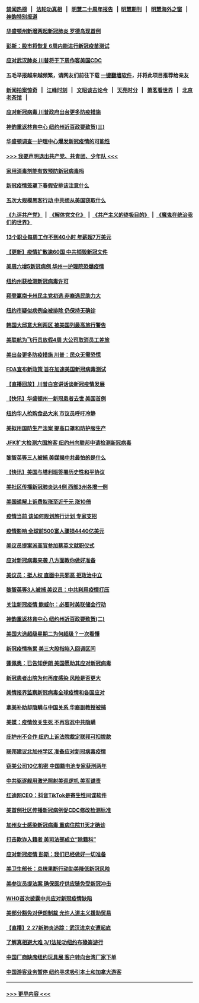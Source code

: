 #### [禁闻热榜](热点新闻.md?=0)  &nbsp;&nbsp;|&nbsp;&nbsp; [法轮功真相](https://github.com/gfw-breaker/truth/blob/master/README.md?=0) &nbsp;&nbsp;|&nbsp;&nbsp; [明慧二十周年报告](https://github.com/gfw-breaker/mh-reports/blob/master/README.md?=0) &nbsp;&nbsp;|&nbsp;&nbsp;[明慧期刊](https://github.com/gfw-breaker/mh-qikan) &nbsp;&nbsp;|&nbsp;&nbsp; [明慧海外之窗](https://github.com/gfw-breaker/mh-news/blob/master/README.md?=0) &nbsp;&nbsp;|&nbsp;&nbsp; [神韵特别报道](https://github.com/gfw-breaker/mh-news/blob/master/shenyun.md?=0)
#### [华盛顿州新增两起新冠肺炎 罗德岛现首例](../pages/nsc412/n11907757.md?t=03020831) 
#### [彭斯：股市将恢复 6周内能进行新冠疫苗测试](../pages/nsc412/n11907550.md?t=03020831) 
#### [应对武汉肺炎 川普将于下周作客美国CDC](../pages/nsc412/n11907493.md?t=03020831) 
#### 五毛举报越来越频繁，请网友们前往下载 [一键翻墙软件](https://github.com/gfw-breaker/ssr-accounts)，并将此项目推荐给亲友
#### [新闻拍案惊奇](https://github.com/gfw-breaker/banned-news/blob/master/pages/link4.md) &nbsp;&nbsp;|&nbsp;&nbsp; [江峰时刻](https://github.com/gfw-breaker/banned-news/blob/master/pages/link4.md) &nbsp;&nbsp;|&nbsp;&nbsp; [文昭谈古论今](https://github.com/gfw-breaker/banned-news/blob/master/pages/link4.md) &nbsp;&nbsp;|&nbsp;&nbsp; [天亮时分](https://github.com/gfw-breaker/banned-news/blob/master/pages/link4.md) &nbsp;&nbsp;|&nbsp;&nbsp; [萧茗看世界](https://github.com/gfw-breaker/banned-news/blob/master/pages/link4.md) &nbsp;&nbsp;|&nbsp;&nbsp; [北京老茶馆](https://github.com/gfw-breaker/banned-news/blob/master/pages/link4.md) &nbsp;&nbsp;|&nbsp;&nbsp; 
#### [应对新冠病毒 川普政府出台更多防疫措施](../pages/nsc412/n11907354.md?t=03020831) 
#### [神韵重返林肯中心 纽约州近百政要致贺(三)](../pages/nsc412/n11904356.md?t=03020831) 
#### [华盛顿调查一护理中心爆发新冠疫情的可能性](../pages/nsc412/n11907230.md?t=03020831) 
#### [>>> 我要声明退出共产党、共青团、少年队 <<<](https://github.com/begood0513/goodnews/blob/master/quit/letter.md) 
#### [家用消毒剂能有效预防新冠病毒吗](../pages/nsc412/n11905553.md?t=03020831) 
#### [新冠疫情笼罩下春假安排该注意什么](../pages/nsc412/n11906890.md?t=03020831) 
#### [五次大规模黑客行动 中共想从美国窃取什么](../pages/nsc412/n11899124.md?t=03020831) 
#### [《九评共产党》](https://github.com/begood0513/9ping.md/blob/master/README.md) &nbsp;|&nbsp; [《解体党文化》](../../../../jtdwh.md/blob/master/README.md)  &nbsp;|&nbsp; [《共产主义的终极目的》](../../../../gczydzjmd.md/blob/master/README.md) &nbsp;|&nbsp; [《魔鬼在统治我们的世界》](../../../../mgztzwmdsj.md/blob/master/README.md) 
#### [13个职业每周工作不到40小时 年薪超7万美元](../pages/nsc412/n11893686.md?t=03020831) 
#### [【更新】疫情扩散逾60国 中共销毁新冠文件](../pages/nsc412/n11890652.md?t=03020831) 
#### [美周六增5新冠病例 华州一护理院恐爆疫情](../pages/nsc412/n11905823.md?t=03020831) 
#### [纽约州获检测新冠病毒许可](../pages/nsc412/n11906069.md?t=03020831) 
#### [拜登赢南卡州民主党初选 非裔选民助力大](../pages/nsc412/n11905930.md?t=03020831) 
#### [纽约市疑似病例全被排除 仍保持无确诊](../pages/nsc412/n11906039.md?t=03020831) 
#### [韩国大邱意大利两区 被美国列最高旅行警告](../pages/nsc412/n11905944.md?t=03020831) 
#### [美联航为飞行员放假4周 大公司取消员工差旅](../pages/nsc412/n11905894.md?t=03020831) 
#### [美出台更多防疫措施 川普：民众无需恐慌](../pages/nsc412/n11905747.md?t=03020831) 
#### [FDA宣布新政策 旨在加速美国新冠病毒测试](../pages/nsc412/n11905693.md?t=03020831) 
#### [【直播回放】川普白宫讲话谈新冠疫情发展](../pages/nsc412/n11905588.md?t=03020831) 
#### [【快讯】华盛顿州一新冠患者去世 美国首例](../pages/nsc412/n11905571.md?t=03020831) 
#### [纽约华人抢购食品大米 市议员呼吁冷静](../pages/nsc412/n11904453.md?t=03020831) 
#### [美拟用国防生产法案 提高口罩和防护服生产](../pages/nsc412/n11905517.md?t=03020831) 
#### [JFK扩大检测六国旅客 纽约州向联邦申请检测新冠病毒](../pages/nsc412/n11905491.md?t=03020831) 
#### [黎智英等三人被捕 美媒揭中共最怕的是什么](../pages/nsc412/n11905316.md?t=03020831) 
#### [【快讯】美国与塔利班签署历史性和平协议](../pages/nsc412/n11905172.md?t=03020831) 
#### [美社区传播新冠肺炎达4例 西部3州各增一例](../pages/nsc412/n11904070.md?t=03020831) 
#### [美国递解上诉费拟涨至近千元  涨10倍](../pages/nsc412/n11904466.md?t=03020831) 
#### [疫情当前 该如何规划旅行计划 专家支招](../pages/nsc412/n11903865.md?t=03020831) 
#### [疫情影响 全球前500富人骤损4440亿美元](../pages/nsc412/n11904283.md?t=03020831) 
#### [美议员提案派高官参加蔡英文就职仪式](../pages/nsc412/n11904166.md?t=03020831) 
#### [应对新冠病毒来袭 八方面教你做好准备](../pages/nsc412/n11903736.md?t=03020831) 
#### [美议员：挺人权 直面中共邪恶 拒政治中立](../pages/nsc412/n11903790.md?t=03020831) 
#### [黎智英等3人被捕 美议员：中共利用疫情打压](../pages/nsc412/n11903768.md?t=03020831) 
#### [关注新冠疫情 鲍威尔：必要时美联储会行动](../pages/nsc412/n11903672.md?t=03020831) 
#### [神韵重返林肯中心 纽约州近百政要致贺(二)](../pages/nsc412/n11897500.md?t=03020831) 
#### [美国大选超级星期二为何超级？一次看懂](../pages/nsc412/n11903490.md?t=03020831) 
#### [新冠疫情拖累 美三大股指陷入回调区间](../pages/nsc412/n11903211.md?t=03020831) 
#### [蓬佩奥：已告知伊朗 美国愿助其应对新冠病毒](../pages/nsc412/n11903212.md?t=03020831) 
#### [新冠患者出院为何再度感染 风险是否更大](../pages/nsc412/n11903262.md?t=03020831) 
#### [美情报界监察新冠病毒全球疫情和各国应对](../pages/nsc412/n11903098.md?t=03020831) 
#### [拿美补助却隐瞒与中国关系 华裔副教授被捕](../pages/nsc412/n11901687.md?t=03020831) 
#### [美媒：疫情攸关生死 不再容忍中共隐瞒](../pages/nsc412/n11901694.md?t=03020831) 
#### [庇护州不合作  纽约上诉法院裁定联邦可扣拨款](../pages/nsc412/n11902238.md?t=03020831) 
#### [联邦建议北加州学区 准备应对新冠病毒疫情](../pages/nsc412/n11902448.md?t=03020831) 
#### [窃美公司10亿机密 中国籍电池专家获刑两年](../pages/nsc412/n11901996.md?t=03020831) 
#### [中共驱逐舰用激光照射美巡逻机 美军谴责](../pages/nsc412/n11901964.md?t=03020831) 
#### [红迪网CEO：抖音TikTok是寄生性间谍软件](../pages/nsc412/n11901675.md?t=03020831) 
#### [美首例社区传播新冠病例促CDC修改检测标准](../pages/nsc412/n11901490.md?t=03020831) 
#### [加州女士感染新冠病毒 重病住院11天才确诊](../pages/nsc412/n11901246.md?t=03020831) 
#### [打击欺诈入籍者 美司法部成立“除籍科”](../pages/nsc412/n11901364.md?t=03020831) 
#### [应对新冠疫情 彭斯：我们已经做好一切准备](../pages/nsc412/n11901268.md?t=03020831) 
#### [美卫生部长：总统果断行动助美降低新冠风险](../pages/nsc412/n11900906.md?t=03020831) 
#### [美参议员提法案 确保医疗供应链免受新冠冲击](../pages/nsc412/n11901144.md?t=03020831) 
#### [WHO首次披露中共应对新冠疫情缺陷](../pages/nsc412/n11900978.md?t=03020831) 
#### [美部分豁免对伊朗制裁 允许人道主义援助贸易](../pages/nsc412/n11900859.md?t=03020831) 
#### [【直播】2.27新肺炎追踪：武汉进京女遭起底](../pages/nsc412/n11900415.md?t=03020831) 
#### [了解真相避大难 3/1法轮功纽约布碌崙游行](../pages/nsc412/n11899501.md?t=03020831) 
#### [中国厂商缺席纽约玩具展  客户转向台湾厂家下单](../pages/nsc412/n11899505.md?t=03020831) 
#### [中国游客业务暂停  纽约寻求吸引本土和加拿大游客](../pages/nsc412/n11899492.md?t=03020831) 

----
#### [ >>> 更早内容 <<< ](../indexes/nsc412-earlier.md)
